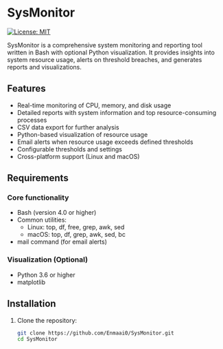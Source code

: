 # SysMonitor

[![License: MIT](https://img.shields.io/badge/License-MIT-yellow.svg)](https://opensource.org/licenses/MIT)

SysMonitor is a comprehensive system monitoring and reporting tool written in Bash with optional Python visualization. It provides insights into system resource usage, alerts on threshold breaches, and generates reports and visualizations.

## Features

- Real-time monitoring of CPU, memory, and disk usage
- Detailed reports with system information and top resource-consuming processes
- CSV data export for further analysis
- Python-based visualization of resource usage
- Email alerts when resource usage exceeds defined thresholds
- Configurable thresholds and settings
- Cross-platform support (Linux and macOS)

## Requirements

### Core functionality
- Bash (version 4.0 or higher)
- Common utilities: 
  - Linux: top, df, free, grep, awk, sed
  - macOS: top, df, grep, awk, sed, bc
- mail command (for email alerts)

### Visualization (Optional)
- Python 3.6 or higher
- matplotlib

## Installation

1. Clone the repository:
   ```bash
   git clone https://github.com/Enmaai0/SysMonitor.git
   cd SysMonitor